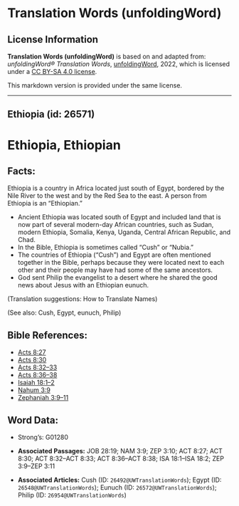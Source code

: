 # Translation Words (unfoldingWord)

## License Information

**Translation Words (unfoldingWord)** is based on and adapted from: _unfoldingWord® Translation Words_, [unfoldingWord](https://unfoldingword.org/utw), 2022, which is licensed under a [CC BY-SA 4.0 license](https://creativecommons.org/licenses/by-sa/4.0/legalcode.en).

This markdown version is provided under the same license.



--------------------------------

## Ethiopia (id: 26571)

Ethiopia, Ethiopian
===================

Facts:
------

Ethiopia is a country in Africa located just south of Egypt, bordered by the Nile River to the west and by the Red Sea to the east. A person from Ethiopia is an “Ethiopian.”

* Ancient Ethiopia was located south of Egypt and included land that is now part of several modern\-day African countries, such as Sudan, modern Ethiopia, Somalia, Kenya, Uganda, Central African Republic, and Chad.
* In the Bible, Ethiopia is sometimes called “Cush” or “Nubia.”
* The countries of Ethiopia (“Cush”) and Egypt are often mentioned together in the Bible, perhaps because they were located next to each other and their people may have had some of the same ancestors.
* God sent Philip the evangelist to a desert where he shared the good news about Jesus with an Ethiopian eunuch.

(Translation suggestions: How to Translate Names)

(See also: Cush, Egypt, eunuch, Philip)

Bible References:
-----------------

* [Acts 8:27](https://ref.ly/Acts8:27)
* [Acts 8:30](https://ref.ly/Acts8:30)
* [Acts 8:32–33](https://ref.ly/Acts8:32-Acts8:33)
* [Acts 8:36–38](https://ref.ly/Acts8:36-Acts8:38)
* [Isaiah 18:1–2](https://ref.ly/Isa18:1-Isa18:2)
* [Nahum 3:9](https://ref.ly/Nah3:9)
* [Zephaniah 3:9–11](https://ref.ly/Zeph3:9-Zeph3:11)

Word Data:
----------

* Strong’s: G01280

* **Associated Passages:** JOB 28:19; NAM 3:9; ZEP 3:10; ACT 8:27; ACT 8:30; ACT 8:32–ACT 8:33; ACT 8:36–ACT 8:38; ISA 18:1–ISA 18:2; ZEP 3:9–ZEP 3:11
* **Associated Articles:** Cush (ID: `26492@UWTranslationWords`); Egypt (ID: `26548@UWTranslationWords`); Eunuch (ID: `26572@UWTranslationWords`); Philip (ID: `26954@UWTranslationWords`)

